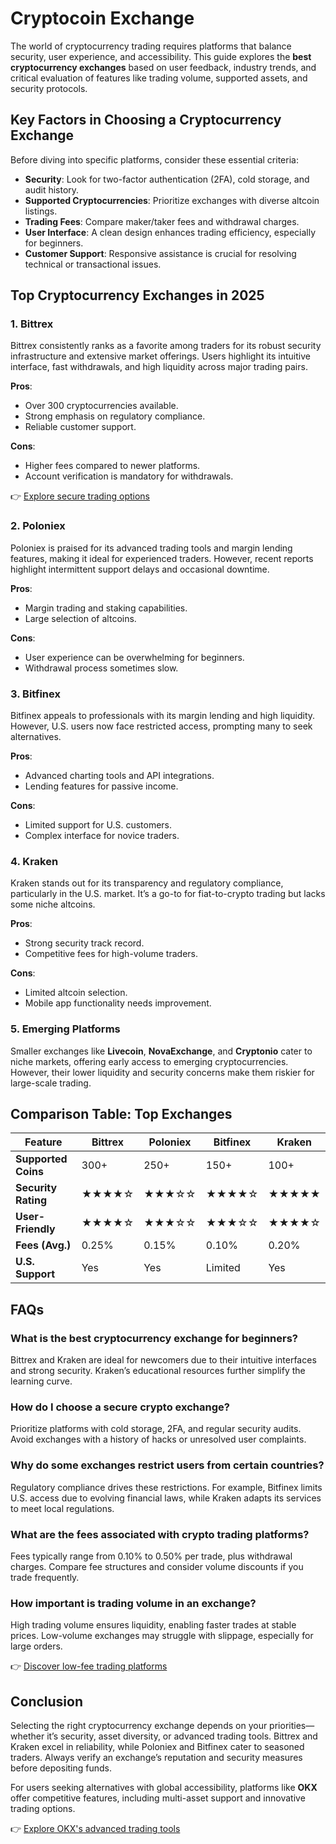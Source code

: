 # Cryptocoin Exchange  

The world of cryptocurrency trading requires platforms that balance security, user experience, and accessibility. This guide explores the **best cryptocurrency exchanges** based on user feedback, industry trends, and critical evaluation of features like trading volume, supported assets, and security protocols.  

## Key Factors in Choosing a Cryptocurrency Exchange  

Before diving into specific platforms, consider these essential criteria:  
- **Security**: Look for two-factor authentication (2FA), cold storage, and audit history.  
- **Supported Cryptocurrencies**: Prioritize exchanges with diverse altcoin listings.  
- **Trading Fees**: Compare maker/taker fees and withdrawal charges.  
- **User Interface**: A clean design enhances trading efficiency, especially for beginners.  
- **Customer Support**: Responsive assistance is crucial for resolving technical or transactional issues.  

## Top Cryptocurrency Exchanges in 2025  

### 1. **Bittrex**  
Bittrex consistently ranks as a favorite among traders for its robust security infrastructure and extensive market offerings. Users highlight its intuitive interface, fast withdrawals, and high liquidity across major trading pairs.  

**Pros**:  
- Over 300 cryptocurrencies available.  
- Strong emphasis on regulatory compliance.  
- Reliable customer support.  

**Cons**:  
- Higher fees compared to newer platforms.  
- Account verification is mandatory for withdrawals.  

👉 [Explore secure trading options](https://bit.ly/okx-bonus)  

### 2. **Poloniex**  
Poloniex is praised for its advanced trading tools and margin lending features, making it ideal for experienced traders. However, recent reports highlight intermittent support delays and occasional downtime.  

**Pros**:  
- Margin trading and staking capabilities.  
- Large selection of altcoins.  

**Cons**:  
- User experience can be overwhelming for beginners.  
- Withdrawal process sometimes slow.  

### 3. **Bitfinex**  
Bitfinex appeals to professionals with its margin lending and high liquidity. However, U.S. users now face restricted access, prompting many to seek alternatives.  

**Pros**:  
- Advanced charting tools and API integrations.  
- Lending features for passive income.  

**Cons**:  
- Limited support for U.S. customers.  
- Complex interface for novice traders.  

### 4. **Kraken**  
Kraken stands out for its transparency and regulatory compliance, particularly in the U.S. market. It’s a go-to for fiat-to-crypto trading but lacks some niche altcoins.  

**Pros**:  
- Strong security track record.  
- Competitive fees for high-volume traders.  

**Cons**:  
- Limited altcoin selection.  
- Mobile app functionality needs improvement.  

### 5. **Emerging Platforms**  
Smaller exchanges like **Livecoin**, **NovaExchange**, and **Cryptonio** cater to niche markets, offering early access to emerging cryptocurrencies. However, their lower liquidity and security concerns make them riskier for large-scale trading.  

## Comparison Table: Top Exchanges  

| Feature          | Bittrex         | Poloniex        | Bitfinex        | Kraken          |  
|-------------------|-----------------|-----------------|-----------------|-----------------|  
| **Supported Coins**| 300+            | 250+            | 150+            | 100+            |  
| **Security Rating**| ★★★★☆          | ★★★☆☆           | ★★★★☆           | ★★★★★           |  
| **User-Friendly** | ★★★★☆          | ★★★☆☆           | ★★★☆☆           | ★★★★☆           |  
| **Fees (Avg.)**   | 0.25%           | 0.15%           | 0.10%           | 0.20%           |  
| **U.S. Support**  | Yes             | Yes             | Limited         | Yes             |  

## FAQs  

### **What is the best cryptocurrency exchange for beginners?**  
Bittrex and Kraken are ideal for newcomers due to their intuitive interfaces and strong security. Kraken’s educational resources further simplify the learning curve.  

### **How do I choose a secure crypto exchange?**  
Prioritize platforms with cold storage, 2FA, and regular security audits. Avoid exchanges with a history of hacks or unresolved user complaints.  

### **Why do some exchanges restrict users from certain countries?**  
Regulatory compliance drives these restrictions. For example, Bitfinex limits U.S. access due to evolving financial laws, while Kraken adapts its services to meet local regulations.  

### **What are the fees associated with crypto trading platforms?**  
Fees typically range from 0.10% to 0.50% per trade, plus withdrawal charges. Compare fee structures and consider volume discounts if you trade frequently.  

### **How important is trading volume in an exchange?**  
High trading volume ensures liquidity, enabling faster trades at stable prices. Low-volume exchanges may struggle with slippage, especially for large orders.  

👉 [Discover low-fee trading platforms](https://bit.ly/okx-bonus)  

## Conclusion  

Selecting the right cryptocurrency exchange depends on your priorities—whether it’s security, asset diversity, or advanced trading tools. Bittrex and Kraken excel in reliability, while Poloniex and Bitfinex cater to seasoned traders. Always verify an exchange’s reputation and security measures before depositing funds.  

For users seeking alternatives with global accessibility, platforms like **OKX** offer competitive features, including multi-asset support and innovative trading options.  

👉 [Explore OKX's advanced trading tools](https://bit.ly/okx-bonus)